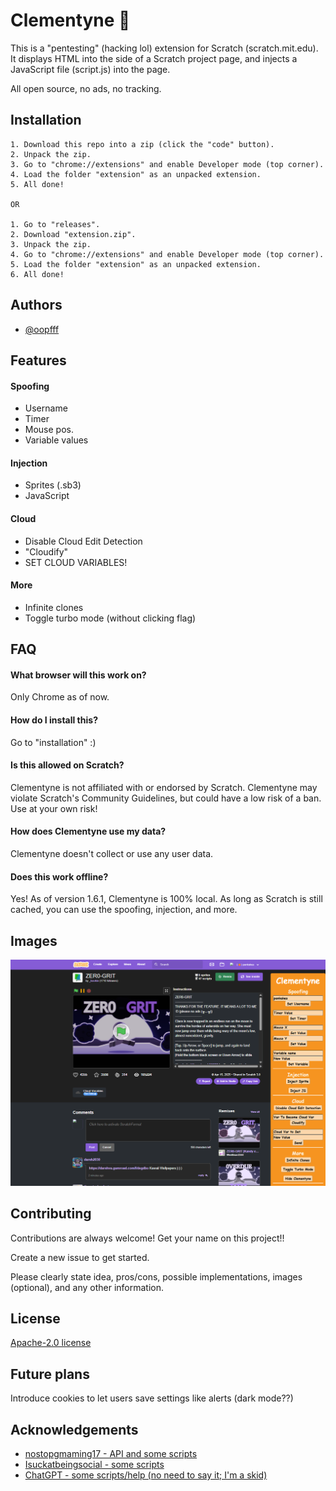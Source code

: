
# Clementyne 🍊

This is a "pentesting" (hacking lol) extension for Scratch (scratch.mit.edu). It displays HTML into the side of a Scratch project page, and injects a JavaScript file (script.js) into the page.

All open source, no ads, no tracking.

## Installation

    1. Download this repo into a zip (click the "code" button).
    2. Unpack the zip.
    3. Go to "chrome://extensions" and enable Developer mode (top corner).
    4. Load the folder "extension" as an unpacked extension.
    5. All done!

    OR

    1. Go to "releases".
    2. Download "extension.zip".
    3. Unpack the zip.
    4. Go to "chrome://extensions" and enable Developer mode (top corner).
    5. Load the folder "extension" as an unpacked extension.
    6. All done!

## Authors

- [@oopfff](https://www.github.com/oopfff)


## Features

#### Spoofing
- Username
- Timer
- Mouse pos.
- Variable values

#### Injection
- Sprites (.sb3)
- JavaScript

#### Cloud
- Disable Cloud Edit Detection
- "Cloudify"
- SET CLOUD VARIABLES!

#### More
- Infinite clones
- Toggle turbo mode (without clicking flag)
## FAQ

#### What browser will this work on?

Only Chrome as of now.

#### How do I install this?

Go to "installation" :)

#### Is this allowed on Scratch?

Clementyne is not affiliated with or endorsed by Scratch. Clementyne may violate Scratch's Community Guidelines, but could have a low risk of a ban. Use at your own risk!

#### How does Clementyne use my data?

Clementyne doesn't collect or use any user data.

#### Does this work offline?

Yes! As of version 1.6.1, Clementyne is 100% local. As long as Scratch is still cached, you can use the spoofing, injection, and more.

## Images

![screenshot](https://github.com/oopfff/clementyne/blob/main/extension/images/screeny2.png?raw=true)


## Contributing

Contributions are always welcome! Get your name on this project!!

Create a new issue to get started.

Please clearly state idea, pros/cons, possible implementations, images (optional), and any other information.
## License

[Apache-2.0 license](https://github.com/oopfff/clementyne?tab=Apache-2.0-1-ov-file#Apache-2.0-1-ov-file)

## Future plans

Introduce cookies to let users save settings like alerts (dark mode??)

## Acknowledgements

 - [nostopgmaming17 - API and some scripts](https://github.com/nostopgmaming17/scratchSploit)
 - [Isuckatbeingsocial - some scripts](https://github.com/Isuckatbeingsocial/nvn/blob/main/MAIN.js)
 - [ChatGPT - some scripts/help (no need to say it; I'm a skid)](https://chat.com/)
